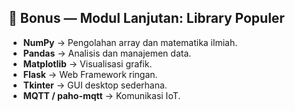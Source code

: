 
## 🎁 Bonus — Modul Lanjutan: Library Populer

- **NumPy** → Pengolahan array dan matematika ilmiah.
- **Pandas** → Analisis dan manajemen data.
- **Matplotlib** → Visualisasi grafik.
- **Flask** → Web Framework ringan.
- **Tkinter** → GUI desktop sederhana.
- **MQTT / paho-mqtt** → Komunikasi IoT.
